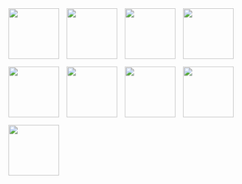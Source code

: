 <div style="display: flex; gap: 15px; flex-wrap: wrap;">
  <img src="https://github.com/user-attachments/assets/a7875628-34de-40c6-a482-4548de90e6ba" width="100" height="100" />
  <img src="https://github.com/user-attachments/assets/43c4edf9-796f-4244-9e13-bb1748b1b733" width="100" height="100" />
  <img src="https://github.com/user-attachments/assets/708ba4ce-5970-4661-96f9-f9f1b0155dda" width="100" height="100" />
  <img src="https://github.com/user-attachments/assets/5abd86f0-2e99-46c6-9a1a-5632ad3aff5e" width="100" height="100" />
  <img src="https://github.com/user-attachments/assets/cb3af11d-39cd-442b-ba7e-3ef78b68a319" width="100" height="100" />
  <img src="https://github.com/user-attachments/assets/5ece94de-1dcc-493e-a0f8-97e573d15ac7" width="100" height="100" />
  <img src="https://github.com/user-attachments/assets/dd47eee2-b375-438c-bb2b-4c6d994a9e96" width="100" height="100" />
  <img src="https://github.com/user-attachments/assets/9ae530a2-8bd1-4beb-9ff0-d977ca749320" width="100" height="100" />
  <img src="https://github.com/user-attachments/assets/a992fd14-ded3-459b-b0dd-5a5841d59eb8" width="100" height="100" />
</div>
